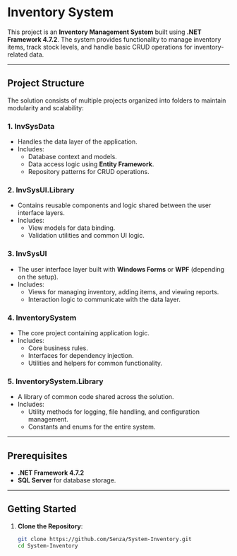 # Inventory System

This project is an **Inventory Management System** built using **.NET Framework 4.7.2**. The system provides functionality to manage inventory items, track stock levels, and handle basic CRUD operations for inventory-related data.

---

## Project Structure

The solution consists of multiple projects organized into folders to maintain modularity and scalability:

### 1. **InvSysData**
- Handles the data layer of the application.
- Includes:
  - Database context and models.
  - Data access logic using **Entity Framework**.
  - Repository patterns for CRUD operations.

### 2. **InvSysUI.Library**
- Contains reusable components and logic shared between the user interface layers.
- Includes:
  - View models for data binding.
  - Validation utilities and common UI logic.

### 3. **InvSysUI**
- The user interface layer built with **Windows Forms** or **WPF** (depending on the setup).
- Includes:
  - Views for managing inventory, adding items, and viewing reports.
  - Interaction logic to communicate with the data layer.

### 4. **InventorySystem**
- The core project containing application logic.
- Includes:
  - Core business rules.
  - Interfaces for dependency injection.
  - Utilities and helpers for common functionality.

### 5. **InventorySystem.Library**
- A library of common code shared across the solution.
- Includes:
  - Utility methods for logging, file handling, and configuration management.
  - Constants and enums for the entire system.

---

## Prerequisites

- **.NET Framework 4.7.2**
- **SQL Server** for database storage.

---

## Getting Started

1. **Clone the Repository**:
   ```bash
   git clone https://github.com/Senza/System-Inventory.git
   cd System-Inventory
